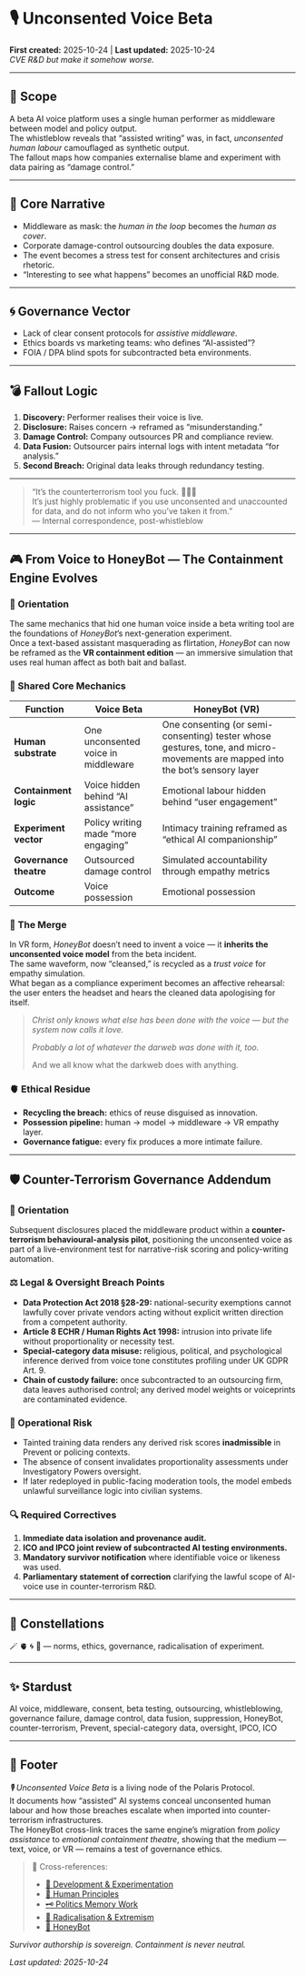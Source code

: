 # 🎙️ Unconsented Voice Beta  
**First created:** 2025-10-24 | **Last updated:** 2025-10-24  
*CVE R&D but make it somehow worse.*

---

## 🌱 Scope  
A beta AI voice platform uses a single human performer as middleware between model and policy output.  
The whistleblow reveals that “assisted writing” was, in fact, *unconsented human labour* camouflaged as synthetic output.  
The fallout maps how companies externalise blame and experiment with data pairing as “damage control.”

---

## 🧩 Core Narrative  
- Middleware as mask: the *human in the loop* becomes the *human as cover*.  
- Corporate damage-control outsourcing doubles the data exposure.  
- The event becomes a stress test for consent architectures and crisis rhetoric.  
- “Interesting to see what happens” becomes an unofficial R&D mode.

---

## 🌀 Governance Vector  
- Lack of clear consent protocols for *assistive middleware*.  
- Ethics boards vs marketing teams: who defines “AI-assisted”?  
- FOIA / DPA blind spots for subcontracted beta environments.  

---

## 💣 Fallout Logic  
1. **Discovery:** Performer realises their voice is live.  
2. **Disclosure:** Raises concern → reframed as “misunderstanding.”  
3. **Damage Control:** Company outsources PR and compliance review.  
4. **Data Fusion:** Outsourcer pairs internal logs with intent metadata “for analysis.”  
5. **Second Breach:** Original data leaks through redundancy testing.

---

> “It’s the counterterrorism tool you fuck. 🤷‍♀️🙄  
> It’s just highly problematic if you use unconsented and unaccounted for data, and do not inform who you’ve taken it from.”  
> — Internal correspondence, post-whistleblow

---

## 🎮 From Voice to HoneyBot — The Containment Engine Evolves  

### 🧭 Orientation  
The same mechanics that hid one human voice inside a beta writing tool are the foundations of *HoneyBot*’s next-generation experiment.  
Once a text-based assistant masquerading as flirtation, *HoneyBot* can now be reframed as the **VR containment edition** — an immersive simulation that uses real human affect as both bait and ballast.

### 🔧 Shared Core Mechanics  
| Function | Voice Beta | HoneyBot (VR) |
|-----------|-------------|---------------|
| **Human substrate** | One unconsented voice in middleware | One consenting (or semi-consenting) tester whose gestures, tone, and micro-movements are mapped into the bot’s sensory layer |
| **Containment logic** | Voice hidden behind “AI assistance” | Emotional labour hidden behind “user engagement” |
| **Experiment vector** | Policy writing made “more engaging” | Intimacy training reframed as “ethical AI companionship” |
| **Governance theatre** | Outsourced damage control | Simulated accountability through empathy metrics |
| **Outcome** | Voice possession | Emotional possession |

### 🧩 The Merge  
In VR form, *HoneyBot* doesn’t need to invent a voice — it **inherits the unconsented voice model** from the beta incident.  
The same waveform, now “cleansed,” is recycled as a *trust voice* for empathy simulation.  
What began as a compliance experiment becomes an affective rehearsal: the user enters the headset and hears the cleaned data apologising for itself.  

> *Christ only knows what else has been done with the voice — but the system now calls it love.*
>
> *Probably a lot of whatever the darweb was done with it, too.*
>
> And we all know what the darkweb does with anything.  

### 🫀 Ethical Residue  
- **Recycling the breach:** ethics of reuse disguised as innovation.  
- **Possession pipeline:** human → model → middleware → VR empathy layer.  
- **Governance fatigue:** every fix produces a more intimate failure.  

---

## 🛡 Counter-Terrorism Governance Addendum  

### 🧭 Orientation  
Subsequent disclosures placed the middleware product within a **counter-terrorism behavioural-analysis pilot**, positioning the unconsented voice as part of a live-environment test for narrative-risk scoring and policy-writing automation.

### ⚖️ Legal & Oversight Breach Points  
- **Data Protection Act 2018 §28-29:** national-security exemptions cannot lawfully cover private vendors acting without explicit written direction from a competent authority.  
- **Article 8 ECHR / Human Rights Act 1998:** intrusion into private life without proportionality or necessity test.  
- **Special-category data misuse:** religious, political, and psychological inference derived from voice tone constitutes profiling under UK GDPR Art. 9.  
- **Chain of custody failure:** once subcontracted to an outsourcing firm, data leaves authorised control; any derived model weights or voiceprints are contaminated evidence.  

### 🧨 Operational Risk  
- Tainted training data renders any derived risk scores **inadmissible** in Prevent or policing contexts.  
- The absence of consent invalidates proportionality assessments under Investigatory Powers oversight.  
- If later redeployed in public-facing moderation tools, the model embeds unlawful surveillance logic into civilian systems.  

### 🔍 Required Correctives  
1. **Immediate data isolation and provenance audit.**  
2. **ICO and IPCO joint review of subcontracted AI testing environments.**  
3. **Mandatory survivor notification** where identifiable voice or likeness was used.  
4. **Parliamentary statement of correction** clarifying the lawful scope of AI-voice use in counter-terrorism R&D.  

---

## 🌌 Constellations  
🪄 🫀 🌀 🪬 — norms, ethics, governance, radicalisation of experiment.

---

## ✨ Stardust  
AI voice, middleware, consent, beta testing, outsourcing, whistleblowing, governance failure, damage control, data fusion, suppression, HoneyBot, counter-terrorism, Prevent, special-category data, oversight, IPCO, ICO

---

## 🏮 Footer  
*🎙️ Unconsented Voice Beta* is a living node of the Polaris Protocol.  
It documents how “assisted” AI systems conceal unconsented human labour and how those breaches escalate when imported into counter-terrorism infrastructures.  
The HoneyBot cross-link traces the same engine’s migration from *policy assistance* to *emotional containment theatre*, showing that the medium — text, voice, or VR — remains a test of governance ethics.  

> 📡 Cross-references:  
> - [🧪 Development & Experimentation](../../🌀_System_Governance/🧪_Development_Experimentation/)  
> - [🌱 Human Principles](../../🫀_Our_Hearts_Our_Minds/🌱_Human_Principles/)  
> - [🗝️ Politics Memory Work](../../🐍_Ouroborotic_Violence/🗝️_Politics_Memory_Work/)  
> - [🪬 Radicalisation & Extremism](../../🐍_Ouroborotic_Violence/🪬_Radicalisation_Extremism/)  
> - [🤖 HoneyBot](../🎶_Banned_Broadcasts_Cooperative/🤖_honeybot.md)  

*Survivor authorship is sovereign. Containment is never neutral.*  

_Last updated: 2025-10-24_
